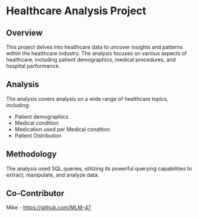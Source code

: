# Healthcare Analysis Project

## Overview
This project delves into healthcare data to uncover insights and patterns within the healthcare industry. The analysis focuses on various aspects of healthcare, including patient demographics, medical procedures, and hospital performance.

## Analysis
The analysis covers analysis on a wide range of healthcare topics, including:
- Patient demographics
- Medical condition
- Medication used per Medical condition
- Patient Distribution

## Methodology
The analysis used SQL queries, utilizing its powerful querying capabilities to extract, manipulate, and analyze data.

## Co-Contributor
 Mike - https://github.com/MLM-47
